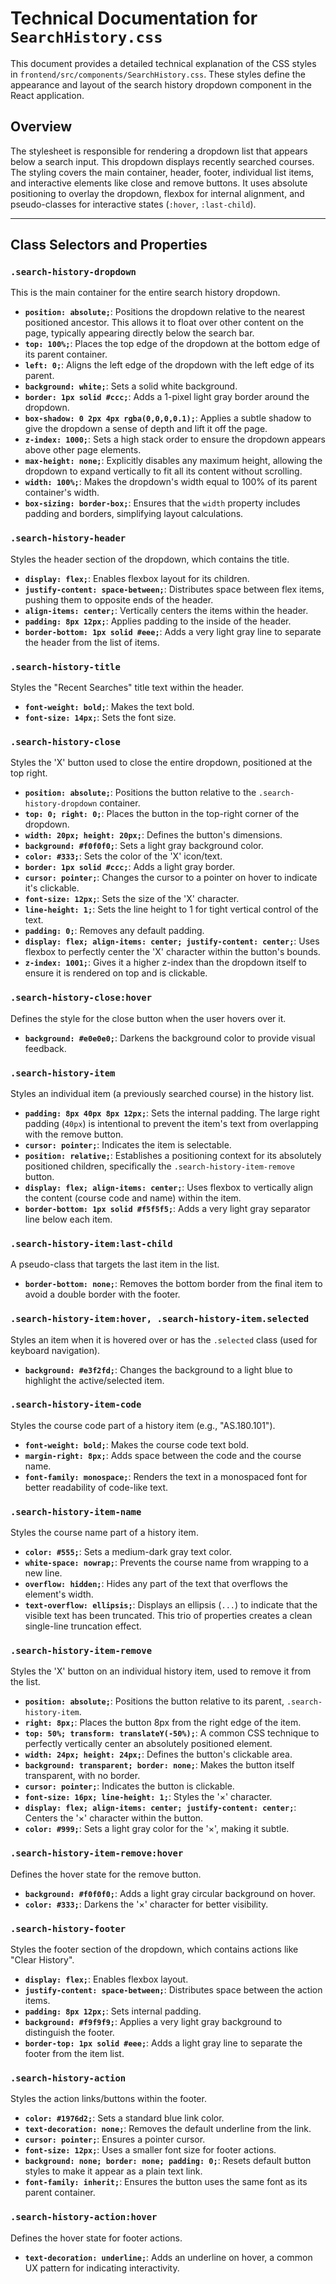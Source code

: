 # Technical Documentation for `SearchHistory.css`

This document provides a detailed technical explanation of the CSS styles in `frontend/src/components/SearchHistory.css`. These styles define the appearance and layout of the search history dropdown component in the React application.

## Overview

The stylesheet is responsible for rendering a dropdown list that appears below a search input. This dropdown displays recently searched courses. The styling covers the main container, header, footer, individual list items, and interactive elements like close and remove buttons. It uses absolute positioning to overlay the dropdown, flexbox for internal alignment, and pseudo-classes for interactive states (`:hover`, `:last-child`).

---

## Class Selectors and Properties

### `.search-history-dropdown`

This is the main container for the entire search history dropdown.

- **`position: absolute;`**: Positions the dropdown relative to the nearest positioned ancestor. This allows it to float over other content on the page, typically appearing directly below the search bar.
- **`top: 100%;`**: Places the top edge of the dropdown at the bottom edge of its parent container.
- **`left: 0;`**: Aligns the left edge of the dropdown with the left edge of its parent.
- **`background: white;`**: Sets a solid white background.
- **`border: 1px solid #ccc;`**: Adds a 1-pixel light gray border around the dropdown.
- **`box-shadow: 0 2px 4px rgba(0,0,0,0.1);`**: Applies a subtle shadow to give the dropdown a sense of depth and lift it off the page.
- **`z-index: 1000;`**: Sets a high stack order to ensure the dropdown appears above other page elements.
- **`max-height: none;`**: Explicitly disables any maximum height, allowing the dropdown to expand vertically to fit all its content without scrolling.
- **`width: 100%;`**: Makes the dropdown's width equal to 100% of its parent container's width.
- **`box-sizing: border-box;`**: Ensures that the `width` property includes padding and borders, simplifying layout calculations.

### `.search-history-header`

Styles the header section of the dropdown, which contains the title.

- **`display: flex;`**: Enables flexbox layout for its children.
- **`justify-content: space-between;`**: Distributes space between flex items, pushing them to opposite ends of the header.
- **`align-items: center;`**: Vertically centers the items within the header.
- **`padding: 8px 12px;`**: Applies padding to the inside of the header.
- **`border-bottom: 1px solid #eee;`**: Adds a very light gray line to separate the header from the list of items.

### `.search-history-title`

Styles the "Recent Searches" title text within the header.

- **`font-weight: bold;`**: Makes the text bold.
- **`font-size: 14px;`**: Sets the font size.

### `.search-history-close`

Styles the 'X' button used to close the entire dropdown, positioned at the top right.

- **`position: absolute;`**: Positions the button relative to the `.search-history-dropdown` container.
- **`top: 0; right: 0;`**: Places the button in the top-right corner of the dropdown.
- **`width: 20px; height: 20px;`**: Defines the button's dimensions.
- **`background: #f0f0f0;`**: Sets a light gray background color.
- **`color: #333;`**: Sets the color of the 'X' icon/text.
- **`border: 1px solid #ccc;`**: Adds a light gray border.
- **`cursor: pointer;`**: Changes the cursor to a pointer on hover to indicate it's clickable.
- **`font-size: 12px;`**: Sets the size of the 'X' character.
- **`line-height: 1;`**: Sets the line height to 1 for tight vertical control of the text.
- **`padding: 0;`**: Removes any default padding.
- **`display: flex; align-items: center; justify-content: center;`**: Uses flexbox to perfectly center the 'X' character within the button's bounds.
- **`z-index: 1001;`**: Gives it a higher z-index than the dropdown itself to ensure it is rendered on top and is clickable.

### `.search-history-close:hover`

Defines the style for the close button when the user hovers over it.

- **`background: #e0e0e0;`**: Darkens the background color to provide visual feedback.

### `.search-history-item`

Styles an individual item (a previously searched course) in the history list.

- **`padding: 8px 40px 8px 12px;`**: Sets the internal padding. The large right padding (`40px`) is intentional to prevent the item's text from overlapping with the remove button.
- **`cursor: pointer;`**: Indicates the item is selectable.
- **`position: relative;`**: Establishes a positioning context for its absolutely positioned children, specifically the `.search-history-item-remove` button.
- **`display: flex; align-items: center;`**: Uses flexbox to vertically align the content (course code and name) within the item.
- **`border-bottom: 1px solid #f5f5f5;`**: Adds a very light gray separator line below each item.

### `.search-history-item:last-child`

A pseudo-class that targets the last item in the list.

- **`border-bottom: none;`**: Removes the bottom border from the final item to avoid a double border with the footer.

### `.search-history-item:hover, .search-history-item.selected`

Styles an item when it is hovered over or has the `.selected` class (used for keyboard navigation).

- **`background: #e3f2fd;`**: Changes the background to a light blue to highlight the active/selected item.

### `.search-history-item-code`

Styles the course code part of a history item (e.g., "AS.180.101").

- **`font-weight: bold;`**: Makes the course code text bold.
- **`margin-right: 8px;`**: Adds space between the code and the course name.
- **`font-family: monospace;`**: Renders the text in a monospaced font for better readability of code-like text.

### `.search-history-item-name`

Styles the course name part of a history item.

- **`color: #555;`**: Sets a medium-dark gray text color.
- **`white-space: nowrap;`**: Prevents the course name from wrapping to a new line.
- **`overflow: hidden;`**: Hides any part of the text that overflows the element's width.
- **`text-overflow: ellipsis;`**: Displays an ellipsis (`...`) to indicate that the visible text has been truncated. This trio of properties creates a clean single-line truncation effect.

### `.search-history-item-remove`

Styles the 'X' button on an individual history item, used to remove it from the list.

- **`position: absolute;`**: Positions the button relative to its parent, `.search-history-item`.
- **`right: 8px;`**: Places the button 8px from the right edge of the item.
- **`top: 50%; transform: translateY(-50%);`**: A common CSS technique to perfectly vertically center an absolutely positioned element.
- **`width: 24px; height: 24px;`**: Defines the button's clickable area.
- **`background: transparent; border: none;`**: Makes the button itself transparent, with no border.
- **`cursor: pointer;`**: Indicates the button is clickable.
- **`font-size: 16px; line-height: 1;`**: Styles the '×' character.
- **`display: flex; align-items: center; justify-content: center;`**: Centers the '×' character within the button.
- **`color: #999;`**: Sets a light gray color for the '×', making it subtle.

### `.search-history-item-remove:hover`

Defines the hover state for the remove button.

- **`background: #f0f0f0;`**: Adds a light gray circular background on hover.
- **`color: #333;`**: Darkens the '×' character for better visibility.

### `.search-history-footer`

Styles the footer section of the dropdown, which contains actions like "Clear History".

- **`display: flex;`**: Enables flexbox layout.
- **`justify-content: space-between;`**: Distributes space between the action items.
- **`padding: 8px 12px;`**: Sets internal padding.
- **`background: #f9f9f9;`**: Applies a very light gray background to distinguish the footer.
- **`border-top: 1px solid #eee;`**: Adds a light gray line to separate the footer from the item list.

### `.search-history-action`

Styles the action links/buttons within the footer.

- **`color: #1976d2;`**: Sets a standard blue link color.
- **`text-decoration: none;`**: Removes the default underline from the link.
- **`cursor: pointer;`**: Ensures a pointer cursor.
- **`font-size: 12px;`**: Uses a smaller font size for footer actions.
- **`background: none; border: none; padding: 0;`**: Resets default button styles to make it appear as a plain text link.
- **`font-family: inherit;`**: Ensures the button uses the same font as its parent container.

### `.search-history-action:hover`

Defines the hover state for footer actions.

- **`text-decoration: underline;`**: Adds an underline on hover, a common UX pattern for indicating interactivity.